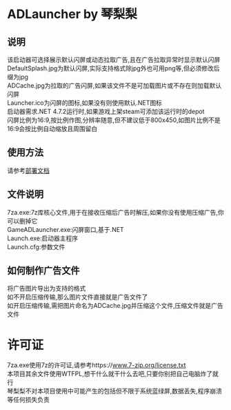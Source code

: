 # ADLauncher by 琴梨梨 

## 说明  
该启动器可选择展示默认闪屏或动态拉取广告,且在广告拉取异常时显示默认闪屏  
DefaultSplash.jpg为默认闪屏,实际支持格式除jpg外也可用png等,但必须修改后缀为jpg  
ADCache.jpg为拉取的广告闪屏,如果该文件不是可加载图片或不存在则加载默认闪屏  
Launcher.ico为闪屏的图标,如果没有则使用默认.NET图标  
启动器需求.NET 4.7.2运行时,如果游戏上架steam可添加该运行时的depot  
闪屏比例为16:9,按比例作图,分辨率随意,但不建议低于800x450,如图片比例不是16:9会按比例自动缩放且周围留白  
  
## 使用方法  
请参考[部署文档][]  

  
## 文件说明  
7za.exe:7z库核心文件,用于在接收压缩后广告时解压,如果你没有使用压缩广告,你可以删掉它  
GameADLauncher.exe:闪屏窗口,基于.NET  
Launch.exe:启动器主程序  
Launch.cfg:参数文件  
  
## 如何制作广告文件  
将广告图片导出为支持的格式  
如不开启压缩传输,那么图片文件直接就是广告文件了  
如开启压缩传输,需把图片命名为ADCache.jpg并压缩这个文件,压缩文件就是广告文件  

# 许可证  
7za.exe使用7z的许可证,请参考https://www.7-zip.org/license.txt  
本项目其余文件使用WTFPL,想干什么就干什么去吧,只要你别把自己电脑炸了就行  
琴梨梨不对本项目使用中可能产生的包括但不限于系统蓝绿屏,数据丢失,程序崩溃等任何损失负责  


[部署文档]:deploy.md
